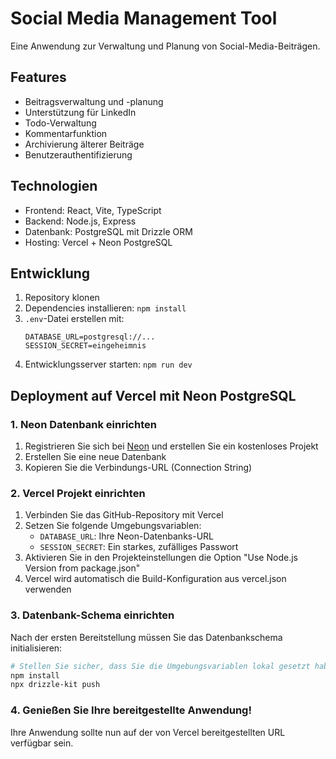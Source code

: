 # Social Media Management Tool

Eine Anwendung zur Verwaltung und Planung von Social-Media-Beiträgen.

## Features

- Beitragsverwaltung und -planung
- Unterstützung für LinkedIn
- Todo-Verwaltung
- Kommentarfunktion
- Archivierung älterer Beiträge
- Benutzerauthentifizierung

## Technologien

- Frontend: React, Vite, TypeScript
- Backend: Node.js, Express
- Datenbank: PostgreSQL mit Drizzle ORM
- Hosting: Vercel + Neon PostgreSQL

## Entwicklung

1. Repository klonen
2. Dependencies installieren: `npm install`
3. `.env`-Datei erstellen mit:
   ```
   DATABASE_URL=postgresql://...
   SESSION_SECRET=eingeheimnis
   ```
4. Entwicklungsserver starten: `npm run dev`

## Deployment auf Vercel mit Neon PostgreSQL

### 1. Neon Datenbank einrichten
1. Registrieren Sie sich bei [Neon](https://neon.tech) und erstellen Sie ein kostenloses Projekt
2. Erstellen Sie eine neue Datenbank
3. Kopieren Sie die Verbindungs-URL (Connection String)

### 2. Vercel Projekt einrichten
1. Verbinden Sie das GitHub-Repository mit Vercel
2. Setzen Sie folgende Umgebungsvariablen:
   - `DATABASE_URL`: Ihre Neon-Datenbanks-URL
   - `SESSION_SECRET`: Ein starkes, zufälliges Passwort
3. Aktivieren Sie in den Projekteinstellungen die Option "Use Node.js Version from package.json"
4. Vercel wird automatisch die Build-Konfiguration aus vercel.json verwenden

### 3. Datenbank-Schema einrichten
Nach der ersten Bereitstellung müssen Sie das Datenbankschema initialisieren:
```bash
# Stellen Sie sicher, dass Sie die Umgebungsvariablen lokal gesetzt haben
npm install
npx drizzle-kit push
```

### 4. Genießen Sie Ihre bereitgestellte Anwendung!
Ihre Anwendung sollte nun auf der von Vercel bereitgestellten URL verfügbar sein. 